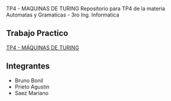 TP4 - MAQUINAS DE TURING
Repositorio para TP4 de la materia Automatas y Gramaticas - 3ro Ing. Informatica
## Trabajo Practico
[TP4 - MÁQUINAS DE TURING](https://docs.google.com/document/d/1ODKgvLLcFyZdPgx1V3YciG4MQnv1H5BJ7vnwSWkyvKs/edit?usp=sharing)

## Integrantes
* Bruno Bonil
* Prieto Agustin
* Saez Mariano
